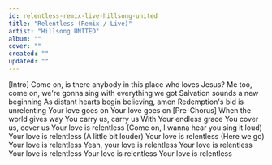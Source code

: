 ```yaml
---
id: relentless-remix-live-hillsong-united
title: "Relentless (Remix / Live)"
artist: "Hillsong UNITED"
album: ""
cover: ""
created: ""
updated: ""
---
```


[Intro]
Come on, is there anybody in this place who loves Jesus?
Me too, come on, we're gonna sing with everything we got
Salvation sounds a new beginning
As distant hearts begin believing, amen
Redemption's bid is unrelenting
Your love goes on
Your love goes on
[Pre-Chorus]
When the world gives way
You carry us, carry us
With Your endless grace
You cover us, cover us
Your love is relentless (Come on, I wanna hear you sing it loud)
Your love is relentless (A little bit louder)
Your love is relentless (Here we go)
Your love is relentless
Yeah, your love is relentless
Your love is relentless
Your love is relentless
Your love is relentless
Your love is relentless